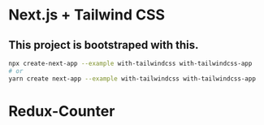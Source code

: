 # Next.js + Tailwind CSS

## This project is bootstraped with this.
```bash
npx create-next-app --example with-tailwindcss with-tailwindcss-app
# or
yarn create next-app --example with-tailwindcss with-tailwindcss-app
```

# Redux-Counter
